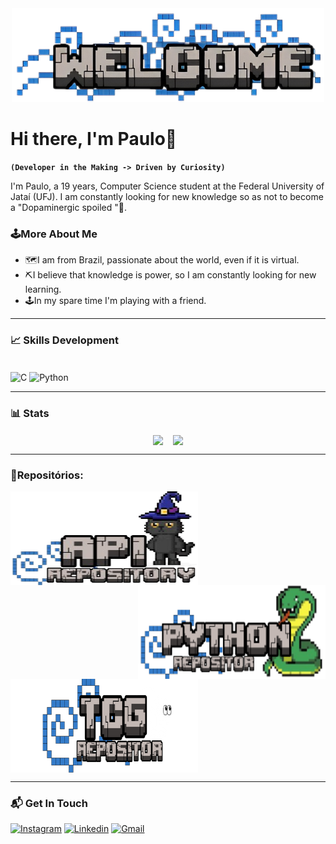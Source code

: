 <div align="center">
  <img src="https://github.com/Paulo-if/Paulo-if/blob/main/Welcome%20(1).png" alt="IMG" width="500" height="150">
</div>

# Hi there, I'm Paulo👋
**`(Developer in the Making -> Driven by Curiosity)`**

I'm Paulo, a 19 years, Computer Science student at the Federal University of Jataí (UFJ). I am constantly looking for new knowledge so as not to become a "Dopaminergic spoiled
"🎈.

### 🕹️More About Me

- 🗺️I am from Brazil, passionate about the world, even if it is virtual.
- ⛏️I believe that knowledge is power, so I am constantly looking for new learning.
- 🕹️In my spare time I'm playing with a friend.
---

### 📈 Skills Development

<div style="display: inline_block"><br/>
<img align="center" alt="C" src="https://img.shields.io/badge/C-00599C?style=for-the-badge&logo=c&logoColor=white">
<img align="center" alt="Python" src="https://img.shields.io/badge/Python-3776AB?style=for-the-badge&logo=python&logoColor=white">

---

### 📊 Stats
<p align="center">
    <img align="center" width="40%" src="https://github-readme-stats.vercel.app/api?username=Paulo-if&count_private=true&show_icons=true&theme=tokyonight#gh-dark-mode-only" />
    &nbsp;&nbsp;
    <img align="center" width="44%" src="https://github-readme-stats.vercel.app/api/top-langs/?username=Paulo-if&layout=compact&theme=tokyonight#gh-dark-mode-only"/>
</p>

--- 

### 🧠Repositórios:

<a href="https://github.com/Paulo-if/AP1">
<img align="left" alt="img" height="150" width="300" src="https://github.com/Paulo-if/Paulo-if/blob/main/Repositorio_de_AP1.png" alt="Repositorio Ap1" width="250" height="200">
</a>


<a href="https://github.com/Paulo-if/Paython">
<img align="right" alt="img" height="150" width="300" src="https://github.com/Paulo-if/Paulo-if/blob/main/Paython.png" alt="Repositorio Python" width="250" height="200">
</a>

<a href="https://github.com/Paulo-if/TCG">
<img align="center" alt="img" height= "150" width="300" src="https://github.com/Paulo-if/Paulo-if/blob/main/TCG%20TESTE%2050.png" alt="Repositorio Python" width="250" height="200">
</a>

--- 

### 📬 Get In Touch
[![Instagram](https://img.shields.io/badge/Instagram-E4405F?style=for-the-badge&logo=instagram&logoColor=white)](https://www.instagram.com/otaviopaul0/)
[![Linkedin](https://img.shields.io/badge/LinkedIn-0077B5?style=for-the-badge&logo=linkedin&logoColor=white)](https://www.linkedin.com/in/paulo-ot%C3%A1vio-115a47283/)
[![Gmail](https://img.shields.io/badge/Gmail-D14836?style=for-the-badge&logo=gmail&logoColor=white)](mailto:otavipaulo0405@gmail.com)

